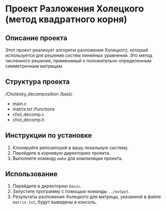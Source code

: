 # Проект Разложения Холецкого (метод квадратного корня)

## Описание проекта

Этот проект реализует алгоритм разложения Холецкого, который используется для решения систем линейных уравнений. Это метод численного решения, применимый к положительно определенным симметричным матрицам.

## Структура проекта

/Cholesky_decomposition
/basic
- main.c
- matrix.txt
  /functions
- chol_decomp.c
- chol_decomp.h


## Инструкции по установке

1. Клонируйте репозиторий в вашу локальную систему.
2. Перейдите в корневую директорию проекта.
3. Выполните команду `make` для компиляции проекта.

## Использование

1. Перейдите в директорию `basic`.
2. Запустите программу с помощью команды `../output`.
3. Результаты разложения Холецкого для матрицы, указанной в файле `matrix.txt`, будут выведены в консоль.